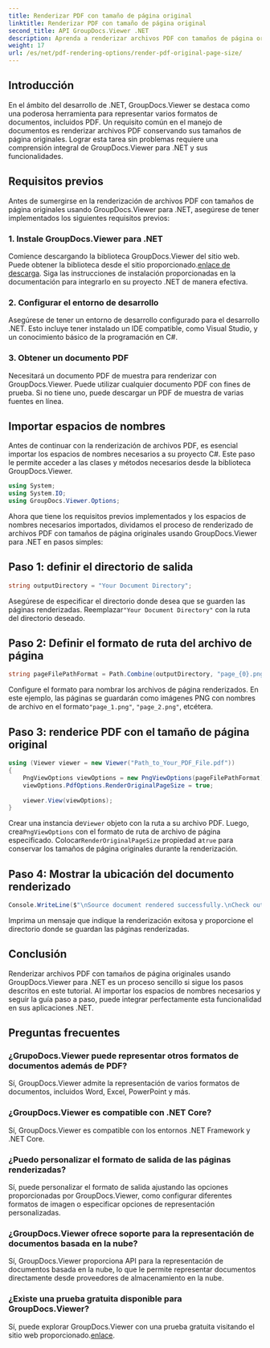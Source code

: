 ```yaml
---
title: Renderizar PDF con tamaño de página original
linktitle: Renderizar PDF con tamaño de página original
second_title: API GroupDocs.Viewer .NET
description: Aprenda a renderizar archivos PDF con tamaños de página originales usando GroupDocs.Viewer para .NET. Siga nuestra guía paso a paso e integre perfectamente esta funcionalidad.
weight: 17
url: /es/net/pdf-rendering-options/render-pdf-original-page-size/
---
```

## Introducción
En el ámbito del desarrollo de .NET, GroupDocs.Viewer se destaca como una poderosa herramienta para representar varios formatos de documentos, incluidos PDF. Un requisito común en el manejo de documentos es renderizar archivos PDF conservando sus tamaños de página originales. Lograr esta tarea sin problemas requiere una comprensión integral de GroupDocs.Viewer para .NET y sus funcionalidades.
## Requisitos previos
Antes de sumergirse en la renderización de archivos PDF con tamaños de página originales usando GroupDocs.Viewer para .NET, asegúrese de tener implementados los siguientes requisitos previos:
### 1. Instale GroupDocs.Viewer para .NET
 Comience descargando la biblioteca GroupDocs.Viewer del sitio web. Puede obtener la biblioteca desde el sitio proporcionado.[enlace de descarga](https://releases.groupdocs.com/viewer/net/). Siga las instrucciones de instalación proporcionadas en la documentación para integrarlo en su proyecto .NET de manera efectiva.
### 2. Configurar el entorno de desarrollo
Asegúrese de tener un entorno de desarrollo configurado para el desarrollo .NET. Esto incluye tener instalado un IDE compatible, como Visual Studio, y un conocimiento básico de la programación en C#.
### 3. Obtener un documento PDF
Necesitará un documento PDF de muestra para renderizar con GroupDocs.Viewer. Puede utilizar cualquier documento PDF con fines de prueba. Si no tiene uno, puede descargar un PDF de muestra de varias fuentes en línea.

## Importar espacios de nombres
Antes de continuar con la renderización de archivos PDF, es esencial importar los espacios de nombres necesarios a su proyecto C#. Este paso le permite acceder a las clases y métodos necesarios desde la biblioteca GroupDocs.Viewer.

```csharp
using System;
using System.IO;
using GroupDocs.Viewer.Options;
```

Ahora que tiene los requisitos previos implementados y los espacios de nombres necesarios importados, dividamos el proceso de renderizado de archivos PDF con tamaños de página originales usando GroupDocs.Viewer para .NET en pasos simples:
## Paso 1: definir el directorio de salida
```csharp
string outputDirectory = "Your Document Directory";
```
 Asegúrese de especificar el directorio donde desea que se guarden las páginas renderizadas. Reemplazar`"Your Document Directory"` con la ruta del directorio deseado.
## Paso 2: Definir el formato de ruta del archivo de página
```csharp
string pageFilePathFormat = Path.Combine(outputDirectory, "page_{0}.png");
```
Configure el formato para nombrar los archivos de página renderizados. En este ejemplo, las páginas se guardarán como imágenes PNG con nombres de archivo en el formato`"page_1.png"`, `"page_2.png"`, etcétera.
## Paso 3: renderice PDF con el tamaño de página original
```csharp
using (Viewer viewer = new Viewer("Path_to_Your_PDF_File.pdf"))
{
    PngViewOptions viewOptions = new PngViewOptions(pageFilePathFormat);
    viewOptions.PdfOptions.RenderOriginalPageSize = true;
    
    viewer.View(viewOptions);
}
```
 Crear una instancia de`Viewer` objeto con la ruta a su archivo PDF. Luego, crea`PngViewOptions` con el formato de ruta de archivo de página especificado. Colocar`RenderOriginalPageSize` propiedad a`true` para conservar los tamaños de página originales durante la renderización.
## Paso 4: Mostrar la ubicación del documento renderizado
```csharp
Console.WriteLine($"\nSource document rendered successfully.\nCheck output in {outputDirectory}.");
```
Imprima un mensaje que indique la renderización exitosa y proporcione el directorio donde se guardan las páginas renderizadas.

## Conclusión
Renderizar archivos PDF con tamaños de página originales usando GroupDocs.Viewer para .NET es un proceso sencillo si sigue los pasos descritos en este tutorial. Al importar los espacios de nombres necesarios y seguir la guía paso a paso, puede integrar perfectamente esta funcionalidad en sus aplicaciones .NET.
## Preguntas frecuentes
### ¿GrupoDocs.Viewer puede representar otros formatos de documentos además de PDF?
Sí, GroupDocs.Viewer admite la representación de varios formatos de documentos, incluidos Word, Excel, PowerPoint y más.
### ¿GroupDocs.Viewer es compatible con .NET Core?
Sí, GroupDocs.Viewer es compatible con los entornos .NET Framework y .NET Core.
### ¿Puedo personalizar el formato de salida de las páginas renderizadas?
Sí, puede personalizar el formato de salida ajustando las opciones proporcionadas por GroupDocs.Viewer, como configurar diferentes formatos de imagen o especificar opciones de representación personalizadas.
### ¿GroupDocs.Viewer ofrece soporte para la representación de documentos basada en la nube?
Sí, GroupDocs.Viewer proporciona API para la representación de documentos basada en la nube, lo que le permite representar documentos directamente desde proveedores de almacenamiento en la nube.
### ¿Existe una prueba gratuita disponible para GroupDocs.Viewer?
 Sí, puede explorar GroupDocs.Viewer con una prueba gratuita visitando el sitio web proporcionado.[enlace](https://releases.groupdocs.com/).